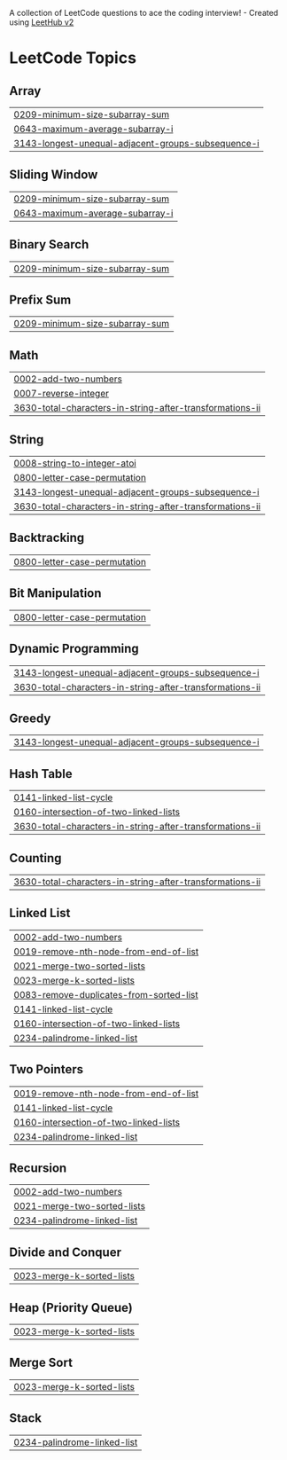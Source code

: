 A collection of LeetCode questions to ace the coding interview! - Created using [LeetHub v2](https://github.com/arunbhardwaj/LeetHub-2.0)
<!---LeetCode Topics Start-->
# LeetCode Topics
## Array
|  |
| ------- |
| [0209-minimum-size-subarray-sum](https://github.com/manishuser1234/Leetcode/tree/master/0209-minimum-size-subarray-sum) |
| [0643-maximum-average-subarray-i](https://github.com/manishuser1234/Leetcode/tree/master/0643-maximum-average-subarray-i) |
| [3143-longest-unequal-adjacent-groups-subsequence-i](https://github.com/manishuser1234/Leetcode/tree/master/3143-longest-unequal-adjacent-groups-subsequence-i) |
## Sliding Window
|  |
| ------- |
| [0209-minimum-size-subarray-sum](https://github.com/manishuser1234/Leetcode/tree/master/0209-minimum-size-subarray-sum) |
| [0643-maximum-average-subarray-i](https://github.com/manishuser1234/Leetcode/tree/master/0643-maximum-average-subarray-i) |
## Binary Search
|  |
| ------- |
| [0209-minimum-size-subarray-sum](https://github.com/manishuser1234/Leetcode/tree/master/0209-minimum-size-subarray-sum) |
## Prefix Sum
|  |
| ------- |
| [0209-minimum-size-subarray-sum](https://github.com/manishuser1234/Leetcode/tree/master/0209-minimum-size-subarray-sum) |
## Math
|  |
| ------- |
| [0002-add-two-numbers](https://github.com/manishuser1234/Leetcode/tree/master/0002-add-two-numbers) |
| [0007-reverse-integer](https://github.com/manishuser1234/Leetcode/tree/master/0007-reverse-integer) |
| [3630-total-characters-in-string-after-transformations-ii](https://github.com/manishuser1234/Leetcode/tree/master/3630-total-characters-in-string-after-transformations-ii) |
## String
|  |
| ------- |
| [0008-string-to-integer-atoi](https://github.com/manishuser1234/Leetcode/tree/master/0008-string-to-integer-atoi) |
| [0800-letter-case-permutation](https://github.com/manishuser1234/Leetcode/tree/master/0800-letter-case-permutation) |
| [3143-longest-unequal-adjacent-groups-subsequence-i](https://github.com/manishuser1234/Leetcode/tree/master/3143-longest-unequal-adjacent-groups-subsequence-i) |
| [3630-total-characters-in-string-after-transformations-ii](https://github.com/manishuser1234/Leetcode/tree/master/3630-total-characters-in-string-after-transformations-ii) |
## Backtracking
|  |
| ------- |
| [0800-letter-case-permutation](https://github.com/manishuser1234/Leetcode/tree/master/0800-letter-case-permutation) |
## Bit Manipulation
|  |
| ------- |
| [0800-letter-case-permutation](https://github.com/manishuser1234/Leetcode/tree/master/0800-letter-case-permutation) |
## Dynamic Programming
|  |
| ------- |
| [3143-longest-unequal-adjacent-groups-subsequence-i](https://github.com/manishuser1234/Leetcode/tree/master/3143-longest-unequal-adjacent-groups-subsequence-i) |
| [3630-total-characters-in-string-after-transformations-ii](https://github.com/manishuser1234/Leetcode/tree/master/3630-total-characters-in-string-after-transformations-ii) |
## Greedy
|  |
| ------- |
| [3143-longest-unequal-adjacent-groups-subsequence-i](https://github.com/manishuser1234/Leetcode/tree/master/3143-longest-unequal-adjacent-groups-subsequence-i) |
## Hash Table
|  |
| ------- |
| [0141-linked-list-cycle](https://github.com/manishuser1234/Leetcode/tree/master/0141-linked-list-cycle) |
| [0160-intersection-of-two-linked-lists](https://github.com/manishuser1234/Leetcode/tree/master/0160-intersection-of-two-linked-lists) |
| [3630-total-characters-in-string-after-transformations-ii](https://github.com/manishuser1234/Leetcode/tree/master/3630-total-characters-in-string-after-transformations-ii) |
## Counting
|  |
| ------- |
| [3630-total-characters-in-string-after-transformations-ii](https://github.com/manishuser1234/Leetcode/tree/master/3630-total-characters-in-string-after-transformations-ii) |
## Linked List
|  |
| ------- |
| [0002-add-two-numbers](https://github.com/manishuser1234/Leetcode/tree/master/0002-add-two-numbers) |
| [0019-remove-nth-node-from-end-of-list](https://github.com/manishuser1234/Leetcode/tree/master/0019-remove-nth-node-from-end-of-list) |
| [0021-merge-two-sorted-lists](https://github.com/manishuser1234/Leetcode/tree/master/0021-merge-two-sorted-lists) |
| [0023-merge-k-sorted-lists](https://github.com/manishuser1234/Leetcode/tree/master/0023-merge-k-sorted-lists) |
| [0083-remove-duplicates-from-sorted-list](https://github.com/manishuser1234/Leetcode/tree/master/0083-remove-duplicates-from-sorted-list) |
| [0141-linked-list-cycle](https://github.com/manishuser1234/Leetcode/tree/master/0141-linked-list-cycle) |
| [0160-intersection-of-two-linked-lists](https://github.com/manishuser1234/Leetcode/tree/master/0160-intersection-of-two-linked-lists) |
| [0234-palindrome-linked-list](https://github.com/manishuser1234/Leetcode/tree/master/0234-palindrome-linked-list) |
## Two Pointers
|  |
| ------- |
| [0019-remove-nth-node-from-end-of-list](https://github.com/manishuser1234/Leetcode/tree/master/0019-remove-nth-node-from-end-of-list) |
| [0141-linked-list-cycle](https://github.com/manishuser1234/Leetcode/tree/master/0141-linked-list-cycle) |
| [0160-intersection-of-two-linked-lists](https://github.com/manishuser1234/Leetcode/tree/master/0160-intersection-of-two-linked-lists) |
| [0234-palindrome-linked-list](https://github.com/manishuser1234/Leetcode/tree/master/0234-palindrome-linked-list) |
## Recursion
|  |
| ------- |
| [0002-add-two-numbers](https://github.com/manishuser1234/Leetcode/tree/master/0002-add-two-numbers) |
| [0021-merge-two-sorted-lists](https://github.com/manishuser1234/Leetcode/tree/master/0021-merge-two-sorted-lists) |
| [0234-palindrome-linked-list](https://github.com/manishuser1234/Leetcode/tree/master/0234-palindrome-linked-list) |
## Divide and Conquer
|  |
| ------- |
| [0023-merge-k-sorted-lists](https://github.com/manishuser1234/Leetcode/tree/master/0023-merge-k-sorted-lists) |
## Heap (Priority Queue)
|  |
| ------- |
| [0023-merge-k-sorted-lists](https://github.com/manishuser1234/Leetcode/tree/master/0023-merge-k-sorted-lists) |
## Merge Sort
|  |
| ------- |
| [0023-merge-k-sorted-lists](https://github.com/manishuser1234/Leetcode/tree/master/0023-merge-k-sorted-lists) |
## Stack
|  |
| ------- |
| [0234-palindrome-linked-list](https://github.com/manishuser1234/Leetcode/tree/master/0234-palindrome-linked-list) |
<!---LeetCode Topics End-->